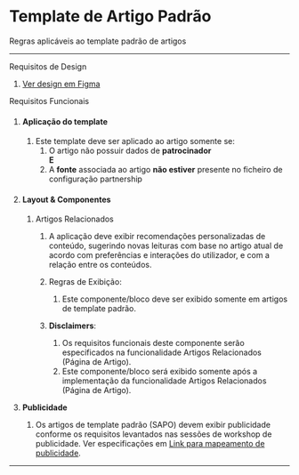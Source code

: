 # Template de Artigo Padrão

Regras aplicáveis ao template padrão de artigos

---

Requisitos de Design

1. [Ver design em Figma](https://www.figma.com/design/jWFlJEYGhbSeCSDxLjKHTp/Sapo%E3%83%BB%5BHandoff%5D-Design-Visual?node-id=6081-47645&t=6WCdTqZAtCsXu3ll-4)

Requisitos Funcionais

1. #### **Aplicação do template** 

   1. Este template deve ser aplicado ao artigo somente se:  
      1. O artigo não possuir dados de **patrocinador**  
         **E**  
      2. A **fonte** associada ao artigo **não estiver** presente no ficheiro de configuração partnership

2. #### **Layout & Componentes**

   1. Artigos Relacionados  
      1. A aplicação deve exibir recomendações personalizadas de conteúdo, sugerindo novas leituras com base no artigo atual de acordo com preferências e interações do utilizador, e com a relação entre os conteúdos.

      2. Regras de Exibição:  
         1. Este componente/bloco deve ser exibido somente em artigos de template padrão.

      3. **Disclaimers**:   
         1. Os requisitos funcionais deste componente serão especificados na funcionalidade Artigos Relacionados (Página de Artigo).  
         2. Este componente/bloco será exibido somente após a implementação da funcionalidade Artigos Relacionados (Página de Artigo).

   

3. **Publicidade**  
   1. Os artigos de template padrão (SAPO) devem exibir publicidade conforme os requisitos levantados nas sessões de workshop de publicidade. Ver especificações em [Link para mapeamento de publicidade](https://docs.google.com/spreadsheets/d/1UbU6MW9MVdBU2VqNALwIfavbdFYXa1aprGP5TS5l6aQ/edit?gid=0#gid=0).

---


